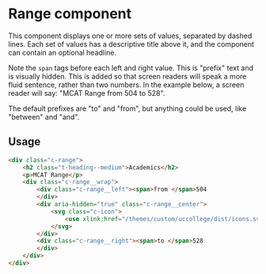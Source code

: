 # Range component

This component displays one or more sets of values, separated by dashed lines. Each set of values has a descriptive title above it, and the component can contain an optional headline.

Note the `span` tags before each left and right value. This is "prefix" text and is visually hidden. This is added so that screen readers will speak a more fluid sentence, rather than two numbers. In the example below, a screen reader will say: "MCAT Range from 504 to 528".

The default prefixes are "to" and "from", but anything could be used, like "between" and "and".

## Usage

```html
<div class="c-range">
    <h2 class="t-heading--medium">Academics</h2>
	<p>MCAT Range</p>
	<div class="c-range__wrap">
		<div class="c-range__left"><span>from </span>504
		</div>
		<div aria-hidden="true" class="c-range__center">
			<svg class="c-icon">
				<use xlink:href="/themes/custom/uccollege/dist/icons.svg#range"></use>
			</svg>
		</div>
		<div class="c-range__right"><span>to </span>528
		</div>
	</div>
</div>
```
